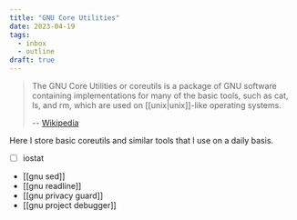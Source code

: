 ```yaml
---
title: "GNU Core Utilities"
date: 2023-04-19
tags:
  - inbox
  - outline
draft: true
---
```


> The GNU Core Utilities or coreutils is a package of GNU software containing
> implementations for many of the basic tools, such as cat, ls, and rm, which
> are used on [[unix|unix]]-like operating systems.
>
> -- [Wikipedia](https://en.wikipedia.org/wiki/GNU_Core_Utilities)

Here I store basic coreutils and similar tools that I use on a daily basis.

- [ ] iostat
- [[gnu sed]]
- [[gnu readline]]
- [[gnu privacy guard]]
- [[gnu project debugger]]
